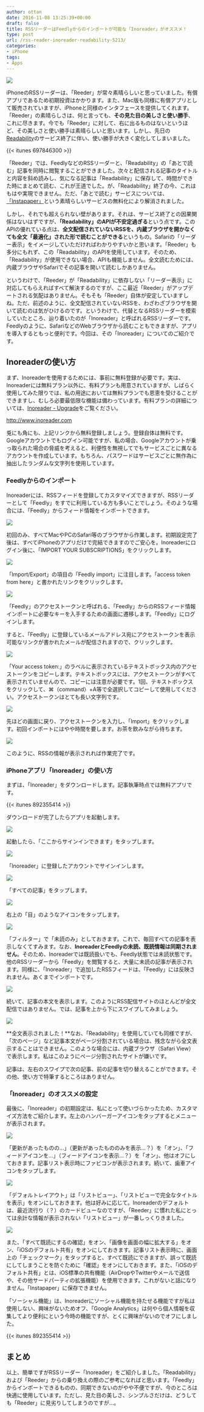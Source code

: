 ```yaml
---
author: ottan
date: 2016-11-08 13:25:39+00:00
draft: false
title: RSSリーダーはFeedlyからのインポートが可能な「Inoreader」がオススメ！
type: post
url: /rss-reader-inoreader-readability-5213/
categories:
- iPhone
tags:
- Apps
---
```


![](/images/2016/11/161108-5821c6ace8beb.jpg)






iPhoneのRSSリーダーは、「Reeder」が常々素晴らしいと思っていました。有償アプリであるため初期投資はかかります。また、Mac版も同様に有償アプリとして販売されていますが、iPhoneと同様のインタフェースを提供してくれます。「Reeder」の素晴らしさは、何と言っても、**その見た目の美しさと使い勝手**、これに尽きます。今でも「Reeder」に対して、右に出るものはないというほど、その美しさと使い勝手は素晴らしいと思います。しかし、先日の[Readability](https://www.readability.com/)のサービス終了に伴い、使い勝手が大きく変化してしまいました。



{{< itunes 697846300 >}}



「Reeder」では、FeedlyなどのRSSリーダーと、「Readability」の「あとで読む」記事を同時に閲覧することができました。次々と配信される記事のタイトルと内容を斜め読みし、気になる記事は「Readability」に保存して、時間ができた時にまとめて読む、これが王道でした。が、「Readability」終了の今、これはもはや実現できません。ただ、「あとで読む」サービスについては、[「Instapaper」](https://ottan.xyz/pocket-to-instapaper-5181/)という素晴らしいサービスの無料化により解消されました。





しかし、それでも超えられない壁があります。それは、サービス終了との因果関係はないはずですが、**「Readability」のAPIが不安定過ぎる**という点です。このAPIの優れている点は、**全文配信されていないRSSを、内蔵ブラウザを開かなくても全文「最適化」された形で読むことができる**というもの。Safariの「リーダー表示」をイメージしていただければわかりやすいかと思います。「Reeder」も多分にもれず、この「Readability」のAPIを使用しています。そのため、「Readability」が使用できない場合、APIも機能しません。全文読むためには、内蔵ブラウザやSafariでその記事を開いて読むしかありません。





というわけで、「Reeder」が「Readability」に依存しない「リーダー表示」に対応してもらえればすべて解決するのですが、ここ最近「Reeder」がアップデートされる気配はありません。そもそも「Reeder」自体が安定していますしね。ただ、前述のように、全文配信されていないRSSを、わざわざブラウザを開いて読むのは気がひけるのです。というわけで、代替となるRSSリーダーを模索していたところ、辿り着いたのが「Inoreader」と呼ばれるRSSリーダーです。Feedlyのように、SafariなどのWebブラウザから読むこともできますが、アプリを導入するともっと便利です。今回は、その「Inoreader」についてのご紹介です。





## Inoreaderの使い方





まず、Inoreaderを使用するためには、事前に無料登録が必要です。実は、Inoreaderには無料プラン以外に、有料プランも用意されていますが、しばらく使用してみた限りでは、私の用途においては無料プランでも恩恵を受けることができますし、むしろ必要最低限な機能は備わっています。有料プランの詳細については、[Inoreader - Upgrade](http://www.inoreader.com/upgrade/feature/upgrade_badge)をご覧ください。



http://www.inoreader.com



兎にも角にも、上記リンクから無料登録しましょう。登録自体は無料です。Googleアカウントでもログイン可能ですが、私の場合、Googleアカウントが乗っ取られた場合の脅威を考えると、利便性を無視してでもサービスごとに異なるアカウントを作成しています。もちろん、パスワードはサービスごとに無作為に抽出したランダムな文字列を使用しています。





### Feedlyからのインポート





Inoreaderには、RSSフィードを登録してカスタマイズできますが、RSSリーダーとして「Feedly」をすでに利用している方も多いことでしょう。そのような場合には、「Feedly」からフィード情報をインポートできます。





![](/images/2016/11/161108-5821c6b3ca7df.png)






初回のみ、すべてMacやPCのSafari等のブラウザから作業します。初期設定完了後は、すべてiPhoneのアプリだけで完結できますのでご安心を。Inoreaderにログイン後に、「IMPORT YOUR SUBSCRIPTIONS」をクリックします。





![](/images/2016/11/161108-5821c6ccb9f86.png)






「Import/Export」の項目の「Feedly import」に注目します。「access token from here」と書かれたリンクをクリックします。





![](/images/2016/11/161108-5821c6ba5af0c.png)






「Feedly」のアクセストークンと呼ばれる、「Feedly」からのRSSフィード情報インポートに必要なキーを入手するための画面に遷移します。「Feedly」にログインします。









すると、「Feedly」に登録しているメールアドレス宛にアクセストークンを表示可能なリンクが書かれたメールが配信されますので、クリックします。





![](/images/2016/11/161108-5821c6c664803.png)






「Your access token:」のラベルに表示されているテキストボックス内のアクセストークンをコピーします。テキストボックスには、アクセストークンがすべて表示されていませんので、コピーには注意が必要です。1回、テキストボックスをクリックして、⌘（command）+A等で全選択してコピーして使用してください。アクセストークンはとても長い文字列です。





![](/images/2016/11/161108-5821c6ccb9f86.png)






先ほどの画面に戻り、アクセストークンを入力し、「Import」をクリックします。初回インポートにはやや時間を要します。お茶を飲みながら待ちます。





![](/images/2016/11/161108-5821c6d3206c8.png)






このように、RSSの情報が表示されれば作業完了です。





### iPhoneアプリ「Inoreader」の使い方





まずは、「Inoreader」をダウンロードします。記事執筆時点では無料アプリです。



{{< itunes 892355414 >}}



ダウンロードが完了したらアプリを起動します。





![](/images/2016/11/161108-5821c6d8cd4ad.png)






起動したら、「ここからサインインできます」をタップします。





![](/images/2016/11/161108-5821c6ddb1b81.png)






「Inoreader」に登録したアカウントでサインインします。





![](/images/2016/11/161108-5821c6e55c0cb.png)






「すべての記事」をタップします。





![](/images/2016/11/161108-5821c6ec08d19.png)






右上の「目」のようなアイコンをタップします。





![](/images/2016/11/161108-5821ce0a86961.png)






「フィルター」で「未読のみ」としておきます。これで、毎回すべての記事を表示しなくてすみます。なお、**InoreaderとFeedlyの未読、既読情報は同期されません**。そのため、Inoreaderでは既読扱いでも、Feedly状態では未読状態です。他のRSSリーダーから「Feedly」を閲覧すると、大量に未読の記事が表示されます。同様に、「Inoreader」で追加したRSSフィードは、「Feedly」には反映されません。あくまでインポートです。





![](/images/2016/11/161108-5821c702e97fe.png)






続いて、記事の本文を表示します。このようにRSS配信サイトのほとんどが全文配信ではありません。では、記事を上から下にスワイプしてみましょう。





![](/images/2016/11/161108-5821c7084e7ca.png)






**全文表示されました！**なお、「Readability」を使用していても同様ですが、「次のページ」など記事本文がページ分割されている場合は、残念ながら全文表示することはできません。このような場合には、内蔵ブラウザ（Safari View）で表示します。私はこのようにページ分割されたサイトが嫌いです。





記事は、左右のスワイプで次の記事、前の記事を切り替えることができます。その他、使い方で特筆するところはありません。





### 「Inoreader」のオススメの設定





最後に、「Inoreader」の初期設定は、私にとって使いづらかったため、カスタマイズ方法をご紹介します。左上のハンバーガーアイコンをタップするとメニューが表示されます。





![](/images/2016/11/161108-5821c70e16d74.png)






「更新があったものの…」（更新があったもののみを表示…？）を「オン」、「フィードアイコンを…」（フィードアイコンを表示…？）を「オン」、他はオフにしておきます。記事リスト表示時にファビコンが表示されます。続いて、歯車アイコンをタップします。





![](/images/2016/11/161108-5821c71475d52.png)






「デフォルトレイアウト」は「リストビュー」、「リストビューで完全なタイトルを表示」をオンにしておきます。他は好みに応じて。Inoreaderのデフォルトは、最近流行り（？）のカードビューなのですが、「Reeder」に慣れた私にとっては余計な情報が表示されない「リストビュー」が一番しっくりきました。





![](/images/2016/11/161108-5821c71a2d185.png)






また、「すべて既読にするの確認」をオン、「画像を画面の幅に拡大する」をオン、「iOSのデフォルト共有」をオンにしておきます。記事リスト表示時に、画面上の「チェックマーク」をタップすると、すべて既読にできますが、誤って既読にしてしまうことを防ぐために「確認」をオンにしておきます。また、「iOSのデフォルト共有」とは、iOS標準の共有機能（AirDropやTwitterやメールで送信や、その他サードパーティの拡張機能）を使用できます。これがないと話になりません。「Instapaper」に保存できません。





「ソーシャル機能」は、Inoreaderにソーシャル機能を持たせる機能ですが私は使用しない、興味がないためオフ、「Google Analytics」は何やら個人情報を収集してより便利にという今時の機能ですが、とくに興味がないのでオフにしました。



{{< itunes 892355414 >}}



## まとめ





以上、簡単ですがRSSリーダー「Inoreader」をご紹介しました。「Readability」および「Reeder」からの乗り換えの際のご参考になればと思います。「Feedly」からインポートできるものの、同期できないのがやや不便ですが、今のところは快適に使用しています。ただし、見た目の美しさ、シンプルさだけは、どうしても「Reeder」に見劣りしてしまうのですが…。
